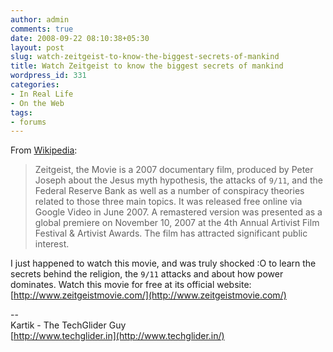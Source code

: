 ```yaml
---
author: admin
comments: true
date: 2008-09-22 08:10:38+05:30
layout: post
slug: watch-zeitgeist-to-know-the-biggest-secrets-of-mankind
title: Watch Zeitgeist to know the biggest secrets of mankind
wordpress_id: 331
categories:
- In Real Life
- On the Web
tags:
- forums
---
```


From [Wikipedia](http://en.wikipedia.org/wiki/Zeitgeist,_the_Movie):


> Zeitgeist,  the Movie is a 2007 documentary film, produced by Peter Joseph about  the Jesus myth hypothesis, the attacks of `9/11`, and the Federal Reserve  Bank as well as a number of conspiracy theories related to those three  main topics. It was released free online via Google Video in June 2007. A  remastered version was presented as a global premiere on November 10,  2007 at the 4th Annual Artivist Film Festival & Artivist Awards. The  film has attracted significant public interest.


I just happened to watch this movie, and was truly shocked :O to learn the secrets behind the religion, the `9/11` attacks and about how power dominates. Watch this movie for free at its official website:
[http://www.zeitgeistmovie.com/](http://www.zeitgeistmovie.com/)


--  
Kartik - The TechGlider Guy  
[http://www.techglider.in](http://www.techglider.in/)
